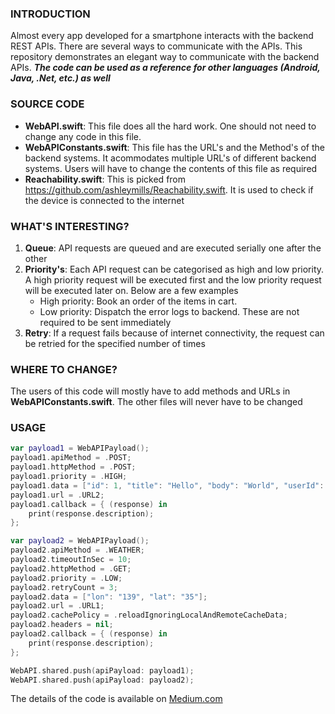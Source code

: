### INTRODUCTION
Almost every app developed for a smartphone interacts with the backend REST APIs. There are several ways to communicate with the APIs. This repository demonstrates an elegant way to communicate with the backend APIs. ***The code can be used as a reference for other languages (Android, Java, .Net, etc.) as well***

### SOURCE CODE

 - **WebAPI.swift**: This file does all the hard work. One should not need to change any code in this file.
 - **WebAPIConstants.swift**: This file has the URL's and the Method's of the backend systems. It acommodates multiple URL's of different backend systems. Users will have to change the contents of this file as required
 - **Reachability.swift**: This is picked from https://github.com/ashleymills/Reachability.swift. It is used to check if the device is connected to the internet

### WHAT'S INTERESTING?
1. **Queue**: API requests are queued and are executed serially one after the other
2. **Priority's**: Each API request can be categorised as high and low priority. A high priority request will be executed first and the low priority request will be executed later on. Below are a few examples
	- High priority: Book an order of the items in cart.
	- Low priority: Dispatch the error logs to backend. These are not required to be sent immediately
3. **Retry**: If a request fails because of internet connectivity, the request can be retried for the specified number of times

### WHERE TO CHANGE?
The users of this code will mostly have to add methods and URLs in **WebAPIConstants.swift**. The other files will never have to be changed

### USAGE
```swift
var payload1 = WebAPIPayload();
payload1.apiMethod = .POST;
payload1.httpMethod = .POST;
payload1.priority = .HIGH;
payload1.data = ["id": 1, "title": "Hello", "body": "World", "userId": 1];
payload1.url = .URL2;
payload1.callback = { (response) in
    print(response.description);
};

var payload2 = WebAPIPayload();
payload2.apiMethod = .WEATHER;
payload2.timeoutInSec = 10;
payload2.httpMethod = .GET;
payload2.priority = .LOW;
payload2.retryCount = 3;
payload2.data = ["lon": "139", "lat": "35"];
payload2.url = .URL1;
payload2.cachePolicy = .reloadIgnoringLocalAndRemoteCacheData;
payload2.headers = nil;
payload2.callback = { (response) in
    print(response.description);
};

WebAPI.shared.push(apiPayload: payload1);
WebAPI.shared.push(apiPayload: payload2);
```

The details of the code is available on [Medium.com](https://medium.com/@sahil__khanna/abstraction-writing-code-for-others-41a956ad9532)
